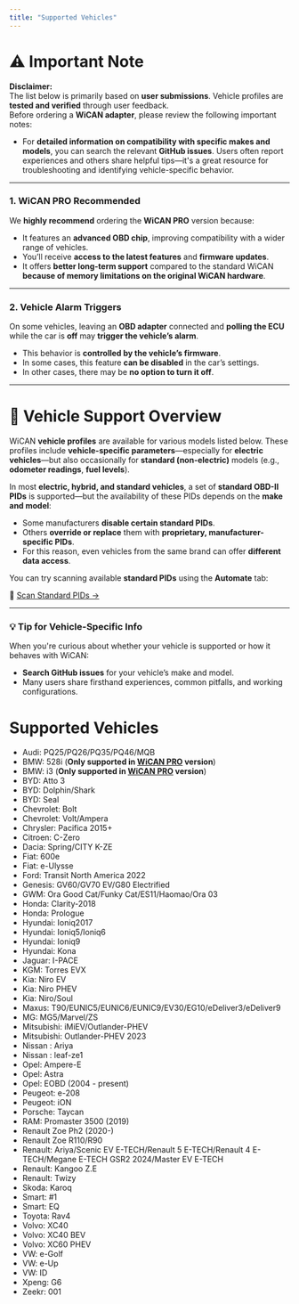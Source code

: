 ```yaml
---
title: "Supported Vehicles"
---
```


<!--
# THIS FILE WAS GENERATED! DO NOT UPDATE OR YOUR CHANGES ARE LOST!
-->

# ⚠️ Important Note

**Disclaimer:**  
The list below is primarily based on **user submissions**. Vehicle profiles are **tested and verified** through user feedback.  
Before ordering a **WiCAN adapter**, please review the following important notes:

- For **detailed information on compatibility with specific makes and models**, you can search the relevant **GitHub issues**. Users often report experiences and others share helpful tips—it's a great resource for troubleshooting and identifying vehicle-specific behavior.

---

### 1. **WiCAN PRO Recommended**

We **highly recommend** ordering the **WiCAN PRO** version because:

- It features an **advanced OBD chip**, improving compatibility with a wider range of vehicles.
- You’ll receive **access to the latest features** and **firmware updates**.
- It offers **better long-term support** compared to the standard WiCAN **because of memory limitations on the original WiCAN hardware**.

---

### 2. **Vehicle Alarm Triggers**

On some vehicles, leaving an **OBD adapter** connected and **polling the ECU** while the car is **off** may **trigger the vehicle’s alarm**.

- This behavior is **controlled by the vehicle’s firmware**.
- In some cases, this feature **can be disabled** in the car’s settings.
- In other cases, there may be **no option to turn it off**.

---

# 🚗 Vehicle Support Overview

WiCAN **vehicle profiles** are available for various models listed below. These profiles include **vehicle-specific parameters**—especially for **electric vehicles**—but also occasionally for **standard (non-electric)** models (e.g., **odometer readings**, **fuel levels**).

In most **electric, hybrid, and standard vehicles**, a set of **standard OBD-II PIDs** is supported—but the availability of these PIDs depends on the **make and model**:

- Some manufacturers **disable certain standard PIDs**.
- Others **override or replace** them with **proprietary, manufacturer-specific PIDs**.
- For this reason, even vehicles from the same brand can offer **different data access**.

You can try scanning available **standard PIDs** using the **Automate** tab:

🔗 [Scan Standard PIDs →](https://meatpihq.github.io/wican-fw/config/automate/usage#standard-pids)

---

### 💡 Tip for Vehicle-Specific Info

When you're curious about whether your vehicle is supported or how it behaves with WiCAN:

- **Search GitHub issues** for your vehicle’s make and model.
- Many users share firsthand experiences, common pitfalls, and working configurations.

# Supported Vehicles
- Audi: PQ25/PQ26/PQ35/PQ46/MQB
- BMW: 528i (**Only supported in [WiCAN PRO](https://www.crowdsupply.com/meatpi-electronics/wican-pro) version**)
- BMW: i3 (**Only supported in [WiCAN PRO](https://www.crowdsupply.com/meatpi-electronics/wican-pro) version**)
- BYD: Atto 3
- BYD: Dolphin/Shark
- BYD: Seal
- Chevrolet: Bolt
- Chevrolet: Volt/Ampera
- Chrysler: Pacifica 2015+
- Citroen: C-Zero
- Dacia: Spring/CITY K-ZE
- Fiat: 600e
- Fiat: e-Ulysse
- Ford: Transit North America 2022
- Genesis: GV60/GV70 EV/G80 Electrified
- GWM: Ora Good Cat/Funky Cat/ES11/Haomao/Ora 03
- Honda: Clarity-2018
- Honda: Prologue
- Hyundai: Ioniq2017
- Hyundai: Ioniq5/Ioniq6
- Hyundai: Ioniq9
- Hyundai: Kona
- Jaguar: I-PACE
- KGM: Torres EVX
- Kia: Niro EV
- Kia: Niro PHEV
- Kia: Niro/Soul
- Maxus: T90/EUNIC5/EUNIC6/EUNIC9/EV30/EG10/eDeliver3/eDeliver9
- MG: MG5/Marvel/ZS
- Mitsubishi: iMiEV/Outlander-PHEV
- Mitsubishi: Outlander-PHEV 2023
- Nissan : Ariya
- Nissan : leaf-ze1
- Opel: Ampere-E
- Opel: Astra
- Opel: EOBD (2004 - present)
- Peugeot: e-208
- Peugeot: iON
- Porsche: Taycan
- RAM: Promaster 3500 (2019)
- Renault Zoe Ph2 (2020-)
- Renault Zoe R110/R90
- Renault: Ariya/Scenic EV E-TECH/Renault 5 E-TECH/Renault 4 E-TECH/Megane E-TECH GSR2 2024/Master EV E-TECH
- Renault: Kangoo Z.E
- Renault: Twizy
- Skoda: Karoq
- Smart: #1
- Smart: EQ
- Toyota: Rav4
- Volvo: XC40
- Volvo: XC40 BEV
- Volvo: XC60 PHEV
- VW: e-Golf
- VW: e-Up
- VW: ID
- Xpeng: G6
- Zeekr: 001
